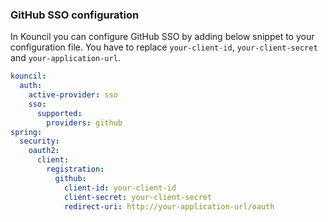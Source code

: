 ### GitHub SSO configuration

In Kouncil you can configure GitHub SSO by adding below snippet to your configuration file. You have
to replace `your-client-id`, `your-client-secret` and `your-application-url`.

```yaml
kouncil:
  auth:
    active-provider: sso
    sso:
      supported:
        providers: github
spring:
  security:
    oauth2:
      client:
        registration:
          github:
            client-id: your-client-id
            client-secret: your-client-secret
            redirect-uri: http://your-application-url/oauth
```
